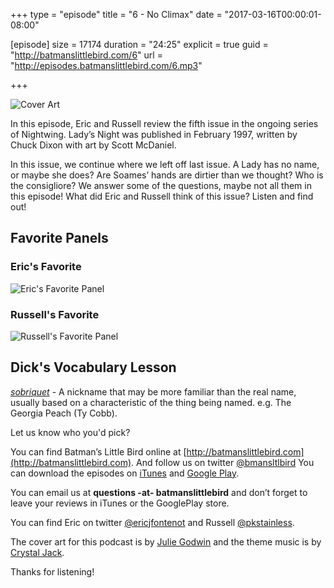 +++
type = "episode"
title = "6 - No Climax"
date = "2017-03-16T00:00:01-08:00"

[episode]
  size = 17174
  duration = "24:25"
  explicit = true
  guid = "http://batmanslittlebird.com/6"
  url = "http://episodes.batmanslittlebird.com/6.mp3"

+++

![Cover Art](/images/6/cover.jpg)

In this episode, Eric and Russell review the fifth issue in the ongoing series
of Nightwing.  Lady’s Night was published in February 1997, written by Chuck
Dixon with art by Scott McDaniel.

In this issue, we continue where we left off last issue.  A Lady has no name,
or maybe she does? Are Soames’ hands are dirtier than we thought?  Who is the
consigliore?  We answer some of the questions, maybe not all them in this episode!
What did Eric and Russell think of this issue?  Listen and find out!

## Favorite Panels

### Eric's Favorite

![Eric's Favorite Panel](/images/6/erics.png)

### Russell's Favorite

![Russell's Favorite Panel](/images/6/russells.png)

## Dick's Vocabulary Lesson

*[sobriquet](https://en.wikipedia.org/wiki/Sobriquet)* - A nickname that may be more familiar
than the real name, usually based on a characteristic of the thing being named.
e.g. The Georgia Peach (Ty Cobb).

Let us know who you'd pick?

You can find Batman’s Little Bird online at
[http://batmanslittlebird.com](http://batmanslittlebird.com). And follow us on
twitter [@bmansltlbird](http://twitter.com/bmansltlbird) You can download the
episodes on
[iTunes](https://itunes.apple.com/us/podcast/batmans-little-bird/id1173274296?mt=2)
and
[Google Play](https://goo.gl/app/playmusic?ibi=com.google.PlayMusic&isi=691797987&ius=googleplaymusic&link=https://play.google.com/music/m/Ic3gvtapomsajetb5vrw5wys32i?t%3DBatman%27s_Little_Bird).

You can email us at <strong>questions -at- batmanslittlebird</strong> and don’t forget to
leave your reviews in iTunes or the GooglePlay store.

You can find Eric on twitter [@ericjfontenot](http://twitter.com/ericjfontenot)
and Russell [@pkstainless](http://twitter.com/pkstainless).

The cover art for this podcast is by
[Julie Godwin](http://www.jgodwindraws.com/) and the theme music is by
[Crystal Jack](http://soundcloud.com/crystaljack).

Thanks for listening!

